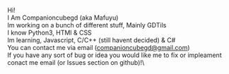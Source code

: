 Hi!\
I Am Companioncubegd (aka Mafuyu)\
Im working on a bunch of different stuff, Mainly GDTils\
I know Python3, HTMl & CSS\
Im learning, Javascript, C/C++ (still havent decided) & C#\
You can contact me via email (companioncubegd@gmail.com)\
If you have any sort of bug or idea you would like me to fix or impleament conact me email (or Issues section on github)!\
